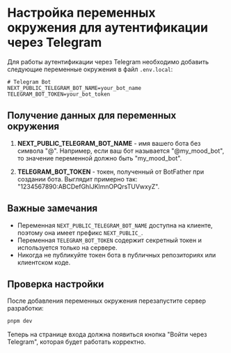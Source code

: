 # Настройка переменных окружения для аутентификации через Telegram

Для работы аутентификации через Telegram необходимо добавить следующие переменные окружения в файл `.env.local`:

```
# Telegram Bot
NEXT_PUBLIC_TELEGRAM_BOT_NAME=your_bot_name
TELEGRAM_BOT_TOKEN=your_bot_token
```

## Получение данных для переменных окружения

1. **NEXT_PUBLIC_TELEGRAM_BOT_NAME** - имя вашего бота без символа "@". Например, если ваш бот называется "@my_mood_bot", то значение переменной должно быть "my_mood_bot".

2. **TELEGRAM_BOT_TOKEN** - токен, полученный от BotFather при создании бота. Выглядит примерно так: "1234567890:ABCDefGhIJKlmnOPQrsTUVwxyZ".

## Важные замечания

- Переменная `NEXT_PUBLIC_TELEGRAM_BOT_NAME` доступна на клиенте, поэтому она имеет префикс `NEXT_PUBLIC_`.
- Переменная `TELEGRAM_BOT_TOKEN` содержит секретный токен и используется только на сервере.
- Никогда не публикуйте токен бота в публичных репозиториях или клиентском коде.

## Проверка настройки

После добавления переменных окружения перезапустите сервер разработки:

```bash
pnpm dev
```

Теперь на странице входа должна появиться кнопка "Войти через Telegram", которая будет работать корректно.
